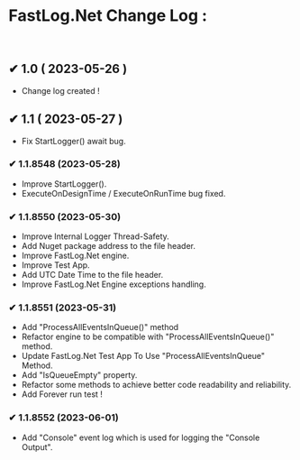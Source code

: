 # FastLog.Net Change Log :
</br>

## ✔ 1.0 ( 2023-05-26 )
  * Change log created !

## ✔ 1.1 ( 2023-05-27 )
  * Fix StartLogger() await bug.  

### ✔ 1.1.8548 (2023-05-28)
  * Improve StartLogger().
  * ExecuteOnDesignTime / ExecuteOnRunTime bug fixed.

### ✔ 1.1.8550 (2023-05-30)
  * Improve Internal Logger Thread-Safety.
  * Add Nuget package address to the file header.
  * Improve FastLog.Net engine.
  * Improve Test App.
  * Add UTC Date Time to the file header.
  * Improve FastLog.Net Engine exceptions handling.

### ✔ 1.1.8551 (2023-05-31)
  * Add "ProcessAllEventsInQueue()" method
  * Refactor engine to be compatible with "ProcessAllEventsInQueue()" method.
  * Update FastLog.Net Test App To Use "ProcessAllEventsInQueue" Method.
  * Add "IsQueueEmpty" property.
  * Refactor some methods to achieve better code readability and reliability.
  * Add Forever run test !

 ### ✔ 1.1.8552 (2023-06-01)
   * Add "Console" event log which is used for logging the "Console Output".

 
